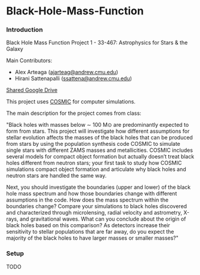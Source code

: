 # Black-Hole-Mass-Function
### Introduction 

Black Hole Mass Function Project 1 - 33-467: Astrophysics for Stars &amp; the Galaxy 

Main Contributors:
* Alex Arteaga (ajarteag@andrew.cmu.edu)
* Hirani Sattenapalli (ssattena@andrew.cmu.edu)

[Shared Google Drive](https://drive.google.com/drive/folders/1lMNxe0jhZZMdRgilF-eyMoOblRWajDCp?usp=share_link)

This project uses [COSMIC](https://cosmic-popsynth.github.io/) for computer 
simulations.

The main description for the project comes from class:

"Black holes with masses below ∼ 100 M⊙ are predominantly expected to form from 
stars. This project will investigate how different assumptions for stellar 
evolution affects the masses of the black holes that can be produced from stars
by using the population synthesis code COSMIC to simulate single stars with 
different ZAMS masses and metallicities. COSMIC includes several models for 
compact object formation but actually doesn’t treat black holes different from 
neutron stars; your first task to study how COSMIC simulations compact object 
formation and articulate why black holes and neutron stars are handled the same 
way.

Next, you should investigate the boundaries (upper and lower) of the black hole 
mass spectrum and how those boundaries change with different assumptions in the 
code. How does the mass spectrum within the boundaries change? Compare your 
simulations to black holes discovered and characterized through microlensing, 
radial velocity and astrometry, X-rays, and gravitational waves. What can you 
conclude about the origin of black holes based on this comparison? As detectors 
increase their sensitivity to stellar populations that are far away, do you 
expect the majority of the black holes to have larger masses or smaller masses?"

### Setup

TODO